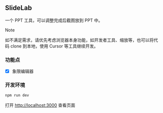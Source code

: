 ## SlideLab

一个 PPT 工具，可以调整完成后截图放到 PPT 中。

> [!NOTE]
> 如不满足需求，请优先考虑浏览器本身功能，如开发者工具、缩放等，也可以将代码 clone 到本地，使用 Cursor 等工具继续开发。

### 功能点

- [x] 象限编辑器

### 开发环境

```bash
npm run dev
```

打开 [http://localhost:3000](http://localhost:3000) 查看页面
